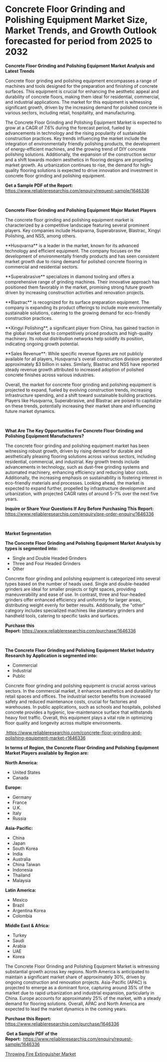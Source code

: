 <p><h1>Concrete Floor Grinding and Polishing Equipment Market Size, Market Trends, and Growth Outlook forecasted for period from 2025 to 2032</h1></p><p><strong>Concrete Floor Grinding and Polishing Equipment Market Analysis and Latest Trends</strong></p>
<p><p>Concrete floor grinding and polishing equipment encompasses a range of machines and tools designed for the preparation and finishing of concrete surfaces. This equipment is crucial for enhancing the aesthetic appeal and durability of concrete floors, making them ideal for residential, commercial, and industrial applications. The market for this equipment is witnessing significant growth, driven by the increasing demand for polished concrete in various sectors, including retail, hospitality, and manufacturing.</p><p>The Concrete Floor Grinding and Polishing Equipment Market is expected to grow at a CAGR of 7.6% during the forecast period, fueled by advancements in technology and the rising popularity of sustainable construction practices. Key trends influencing the market include the integration of environmentally friendly polishing products, the development of energy-efficient machines, and the growing trend of DIY concrete polishing solutions. Additionally, the expansion of the construction sector and a shift towards modern aesthetics in flooring designs are propelling market growth. As urbanization continues to rise, the demand for high-quality flooring solutions is expected to drive innovation and investment in concrete floor grinding and polishing equipment.</p></p>
<p><strong>Get a Sample PDF of the Report:&nbsp;</strong> <a href="https://www.reliableresearchiq.com/enquiry/request-sample/1646336?utm_campaign=3066&utm_medium=2&utm_source=Github&utm_content=ia&utm_term=11042025&utm_id=concrete-floor-grinding-and-polishing-equipment">https://www.reliableresearchiq.com/enquiry/request-sample/1646336</a></p>
<p>&nbsp;</p>
<p><strong>Concrete Floor Grinding and Polishing Equipment Major Market Players</strong></p>
<p><p>The concrete floor grinding and polishing equipment market is characterized by a competitive landscape featuring several prominent players. Key companies include Husqvarna, Superabrasive, Blastrac, Xingyi Polishing, and NSS, among others.</p><p>**Husqvarna** is a leader in the market, known for its advanced technology and efficient equipment. The company focuses on the development of environmentally friendly products and has seen consistent market growth due to rising demand for polished concrete flooring in commercial and residential sectors. </p><p>**Superabrasive** specializes in diamond tooling and offers a comprehensive range of grinding machines. Their innovative approach has positioned them favorably in the market, promising strong future growth driven by increasing construction activities and renovation projects.</p><p>**Blastrac** is recognized for its surface preparation equipment. The company is expanding its product offerings to include more environmentally sustainable solutions, catering to the growing demand for eco-friendly construction practices.</p><p>**Xingyi Polishing**, a significant player from China, has gained traction in the global market due to competitively priced products and high-quality machinery. Its robust distribution networks help solidify its position, indicating ongoing growth potential.</p><p>**Sales Revenue**: While specific revenue figures are not publicly available for all players, Husqvarna's overall construction division generated approximately $3 billion in sales. Similarly, Blastrac and NSS have reported steady revenue growth attributed to increased adoption of polished concrete finishes across various industries.</p><p>Overall, the market for concrete floor grinding and polishing equipment is projected to expand, fueled by evolving construction trends, increasing infrastructure spending, and a shift toward sustainable building practices. Players like Husqvarna, Superabrasive, and Blastrac are poised to capitalize on these trends, potentially increasing their market share and influencing future market dynamics.</p></p>
<p>&nbsp;</p>
<p><strong>What Are The Key Opportunities For Concrete Floor Grinding and Polishing Equipment Manufacturers?</strong></p>
<p><p>The concrete floor grinding and polishing equipment market has been witnessing robust growth, driven by rising demand for durable and aesthetically pleasing flooring solutions across various sectors, including residential, commercial, and industrial. Key growth trends include advancements in technology, such as dust-free grinding systems and automated machinery, enhancing efficiency and reducing labor costs. Additionally, the increasing emphasis on sustainability is fostering interest in eco-friendly materials and processes. Looking ahead, the market is expected to expand further, propelled by infrastructure development and urbanization, with projected CAGR rates of around 5-7% over the next five years.</p></p>
<p><strong>Inquire or Share Your Questions If Any Before Purchasing This Report:</strong> <a href="https://www.reliableresearchiq.com/enquiry/pre-order-enquiry/1646336?utm_campaign=3066&utm_medium=2&utm_source=Github&utm_content=ia&utm_term=11042025&utm_id=concrete-floor-grinding-and-polishing-equipment">https://www.reliableresearchiq.com/enquiry/pre-order-enquiry/1646336</a></p>
<p>&nbsp;</p>
<p><strong>Market Segmentation</strong></p>
<p><strong>The Concrete Floor Grinding and Polishing Equipment Market Analysis by types is segmented into:</strong></p>
<p><ul><li>Single and Double Headed Grinders</li><li>Three and Four Headed Grinders</li><li>Other</li></ul></p>
<p><p>Concrete floor grinding and polishing equipment is categorized into several types based on the number of heads used. Single and double-headed grinders are ideal for smaller projects or tight spaces, providing maneuverability and ease of use. In contrast, three and four-headed grinders offer enhanced efficiency and uniformity for larger areas, distributing weight evenly for better results. Additionally, the "other" category includes specialized machines like planetary grinders and handheld tools, catering to specific tasks and surfaces.</p></p>
<p><strong>Purchase this Report:&nbsp;</strong><a href="https://www.reliableresearchiq.com/purchase/1646336?utm_campaign=3066&utm_medium=2&utm_source=Github&utm_content=ia&utm_term=11042025&utm_id=concrete-floor-grinding-and-polishing-equipment">https://www.reliableresearchiq.com/purchase/1646336</a></p>
<p>&nbsp;</p>
<p><strong>The Concrete Floor Grinding and Polishing Equipment Market Industry Research by Application is segmented into:</strong></p>
<p><ul><li>Commercial</li><li>Industrial</li><li>Public</li></ul></p>
<p><p>Concrete floor grinding and polishing equipment is crucial across various sectors. In the commercial market, it enhances aesthetics and durability for retail spaces and offices. The industrial sector benefits from increased safety and reduced maintenance costs, crucial for factories and warehouses. In public applications, such as schools and hospitals, polished concrete provides a hygienic, low-maintenance surface that withstands heavy foot traffic. Overall, this equipment plays a vital role in optimizing floor quality and longevity across multiple environments.</p></p>
<p><a href="https://www.reliableresearchiq.com/concrete-floor-grinding-and-polishing-equipment-market-r1646336?utm_campaign=3066&utm_medium=2&utm_source=Github&utm_content=ia&utm_term=11042025&utm_id=concrete-floor-grinding-and-polishing-equipment">&nbsp;https://www.reliableresearchiq.com/concrete-floor-grinding-and-polishing-equipment-market-r1646336</a></p>
<p><strong>In terms of Region, the Concrete Floor Grinding and Polishing Equipment Market Players available by Region are:</strong></p>
<p>
    <p> <strong> North America: </strong>
        <ul>
            <li>United States</li>
            <li>Canada</li>
        </ul>
        </p> 
    <p> <strong> Europe: </strong>
        <ul>
            <li>Germany</li>
            <li>France</li>
            <li>U.K.</li>
            <li>Italy</li>
            <li>Russia</li>
        </ul>
        </p> 
    <p> <strong> Asia-Pacific: </strong>
        <ul>
            <li>China</li>
            <li>Japan</li>
            <li>South Korea</li>
            <li>India</li>
            <li>Australia</li>
            <li>China Taiwan</li>
            <li>Indonesia</li>
            <li>Thailand</li>
            <li>Malaysia</li>
        </ul>
        </p> 
    <p> <strong> Latin America: </strong>
        <ul>
            <li>Mexico</li>
            <li>Brazil</li>
            <li>Argentina Korea</li>
            <li>Colombia</li>
        </ul>
        </p> 
    <p> <strong> Middle East & Africa: </strong>
        <ul>
            <li>Turkey</li>
            <li>Saudi</li>
            <li>Arabia</li>
            <li>UAE</li>
            <li>Korea</li>
        </ul>
    </p>
    </p>
<p><p>The Concrete Floor Grinding and Polishing Equipment Market is witnessing substantial growth across key regions. North America is anticipated to maintain a significant market share of approximately 30%, driven by ongoing construction and renovation projects. Asia-Pacific (APAC) is projected to emerge as a dominant force, capturing around 35% of the market due to rapid urbanization and industrial expansion, particularly in China. Europe accounts for approximately 25% of the market, with a steady demand for flooring solutions. Overall, APAC and North America are expected to lead the market dynamics in the coming years.</p></p>
<p><strong>Purchase this Report: </strong><a href="https://www.reliableresearchiq.com/purchase/1646336?utm_campaign=3066&utm_medium=2&utm_source=Github&utm_content=ia&utm_term=11042025&utm_id=concrete-floor-grinding-and-polishing-equipment">https://www.reliableresearchiq.com/purchase/1646336</a></p>
<p>&nbsp;<strong>Get a Sample PDF of the Report:&nbsp;&nbsp;</strong><a href="https://www.reliableresearchiq.com/enquiry/request-sample/1646336?utm_campaign=3066&utm_medium=2&utm_source=Github&utm_content=ia&utm_term=11042025&utm_id=concrete-floor-grinding-and-polishing-equipment">https://www.reliableresearchiq.com/enquiry/request-sample/1646336</a></p>
<p><strong></strong></p>
<p><p><a href="https://github.com/yepezkommakp/Market-Research-Report-List-1/blob/main/throwing-fire-extinguisher-market.md?utm_campaign=3066&utm_medium=2&utm_source=Github&utm_content=ia&utm_term=11042025&utm_id=concrete-floor-grinding-and-polishing-equipment">Throwing Fire Extinguisher Market</a></p></p>